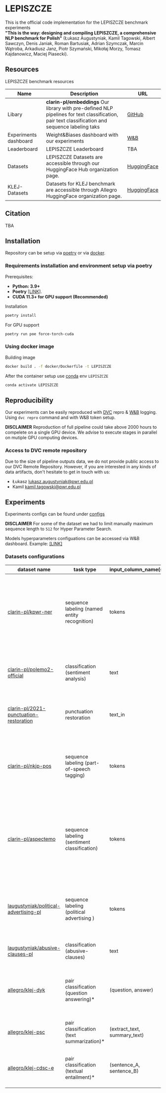 # LEPISZCZE
This is the official code implementation for the LEPISZCZE benchmark experiments  
**"This is the way: designing and compiling LEPISZCZE, a comprehensive NLP benchmark for Polish"**
(Łukasz Augustyniak, Kamil Tagowski, Albert Sawczyn, 
Denis Janiak, Roman Bartusiak, Adrian Szymczak, 
Marcin Wątroba, Arkadiusz Janz, Piotr Szymański, 
Mikołaj Morzy, Tomasz Kajdanowicz, Maciej Piasecki).

## Resources

LEPISZCZE benchmark resources

| Name                  | Description                                                                                                                                      | URL                                              |
|-----------------------|--------------------------------------------------------------------------------------------------------------------------------------------------|--------------------------------------------------|
| Libary                | **clarin-pl/embeddings** Our library with pre-defined NLP pipelines for text classification, pair text classification and sequence labeling taks | [GitHub](https://github.com/cLARIN-PL/embeddings/) |
| Experiments dashboard | Weight&Biases dashboard with our experiments                                                                                                     | [W&B](https://wandb.ai/embeddings/LEPISZCZE)     |
| Leaderboard           | LEPISZCZE Leaderboard                                                                                                                            | TBA                                              |
 | Datasets              | LEPISZCZE Datasets are accessible through our HuggingFace Hub organization page.                                                                 | [HuggingFace](https://huggingface.co/clarin-pl) | 
 | KLEJ-Datasets         | Datasets for KLEJ benchmark are accessible through Allegro HuggingFace organization page.                                                        | [HuggingFace](https://huggingface.co/allegro) ||               |                                                                                                                                                  |                                                    |


## Citation

TBA

## Installation

Repository can be setup via [poetry](https://python-poetry.org) or via [docker](https://www.docker.com). 

### Requirements installation and environment setup via poetry 

Prerequisites: 
- **Python: 3.9+**
- **Poetry**  [[LINK]](https://python-poetry.org).
- **CUDA 11.3+ for GPU support (Recommended)**

Installation
```bash
poetry install
```

For GPU support 
```bash
poetry run poe force-torch-cuda
```

### Using docker image

Building image
```bash
docker build . -f docker/Dockerfile -t LEPISZCZE
```

After the container setup use [conda](http://conda.io) env `LEPISZCZE`
```bash
conda activate LEPISZCZE
```

## Reproducibility

Our experiments can be easily reproduced with [DVC](https://dvc.org) repro & [W&B](https://wandb.ai) logging. Using `dvc repro` command and with W&B token setup. 

**DISCLAIMER** Reproduction of full pipeline could take above 2000 hours to compelete on a single GPU device. We advise to execute stages in parallel on mutiple GPU computing devices.

### Access to DVC remote repository

Due to the size of pipeline outputs data, we do not provide public access to our DVC Remote Repository. However, if you are interested in any kinds of data artifacts, don't hesitate to get in touch with us:
- Łukasz <lukasz.augustyniak@pwr.edu.pl>
- Kamil <kamil.tagowski@pwr.edu.pl>

## Experiments

Experiments configs can be found under [configs](experiments/configs)

**DISCLAIMER** For some of the dataset we had to limit manually maximum sequence length to `512` for Hyper Parameter Search.

Models hyperparameters configuations can be accessed via W&B dashboard. Example: [[LINK]](https://wandb.ai/embeddings/LEPISZCZE/runs/2v6gyxjy/overview?workspace=user-)

### Datasets configurations


| dataset name                                                                                  | task type                                          | input_column_name(s) | target_column_name | description                                                                                                                                                                               |
|-----------------------------------------------------------------------------------------------|--------------------------------------------------|----------------------|-----------|-------------------------------------------------------------------------------------------------------------------------------------------------------------------------------------------|
| [clarin-pl/kpwr-ner](https://huggingface.co/datasets/clarin-pl/kpwr-ner)                      | sequence labeling (named entity recognition)       | tokens               | ner       | KPWR-NER is a part of the  Polish Corpus of Wrocław University of Technology (KPWr). Its objective is recognition of named entities, e.g., people, institutions etc.                      |
| [clarin-pl/polemo2-official](https://huggingface.co/datasets/clarin-pl/polemo2-official )       | classification  (sentiment analysis)             | text                 | target    | A corpus of consumer reviews from 4 domains: medicine, hotels, products and school.                                                                                                       |
| [clarin-pl/2021-punctuation-restoration](https://huggingface.co/datasets/clarin-pl/2021-punctuation-restoration)                      | punctuation restoration                           | text_in              | text_out  | Dataset contains original texts and ASR output. It is a part of PolEval 2021 Competition.                                                                                                 |
| [clarin-pl/nkjp-pos](https://huggingface.co/datasets/clarin-pl/nkjp-pos)                      | sequence labeling (part-of-speech tagging)       | tokens               | pos_tags  | NKJP-POS is a part of the National Corpus of Polish. Its objective is part-of-speech tagging, e.g., nouns, verbs, adjectives, adverbs, etc.                                               |
| [clarin-pl/aspectemo](https://huggingface.co/datasets/clarin-pl/aspectemo)                      | sequence labeling (sentiment classification)     | tokens               | labels    | AspectEmo Corpus is an extended version of a publicly available PolEmo 2.0 corpus of Polish customer reviews used in many projects on the use of different methods in sentiment analysis. |
| [laugustyniak/political-advertising-pl](https://huggingface.co/datasets/laugustyniak/political-advertising-pl)                      | sequence labeling (political advertising )                         | tokens               | tags      | First publicly open dataset for detecting specific text chunks and categories of political advertising in the Polish language.                                                            |
| [laugustyniak/abusive-clauses-pl](https://huggingface.co/datasets/laugustyniak/abusive-clauses-pl)                      | classification  (abusive-clauses)                           | text                  | class     | Dataset with Polish abusive clauses examples.                                                                                                                                             |
| [allegro/klej-dyk](https://huggingface.co/datasets/allegro/klej-dyk)                             | pair classification (question answering)*        | (question, answer)   | target    | The Did You Know (pol. Czy wiesz?) dataset consists of human-annotated question-answer pairs.                                                                                             |
| [allegro/klej-psc](https://huggingface.co/datasets/allegro/klej-psc)                             | pair classification (text summarization)*        | (extract_text, summary_text) | label     | The Polish Summaries Corpus contains news articles and their summaries.                                                                                                                   |
| [allegro/klej-cdsc-e](https://huggingface.co/datasets/allegro/klej-cdsc-e)                    | pair classification (textual entailment)*        | (sentence_A, sentence_B) | entailment_judgment | The polish sentence pairs which are human-annotated for textualentailment.                                                                                                                |
